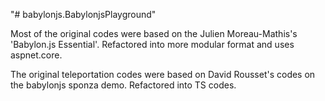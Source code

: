 "# babylonjs.BabylonjsPlayground" 

Most of the original codes were based on the Julien Moreau-Mathis's 'Babylon.js Essential'. Refactored into more modular format and uses aspnet.core.

The original teleportation codes were based on David Rousset's codes on the babylonjs sponza demo. Refactored into TS codes.

